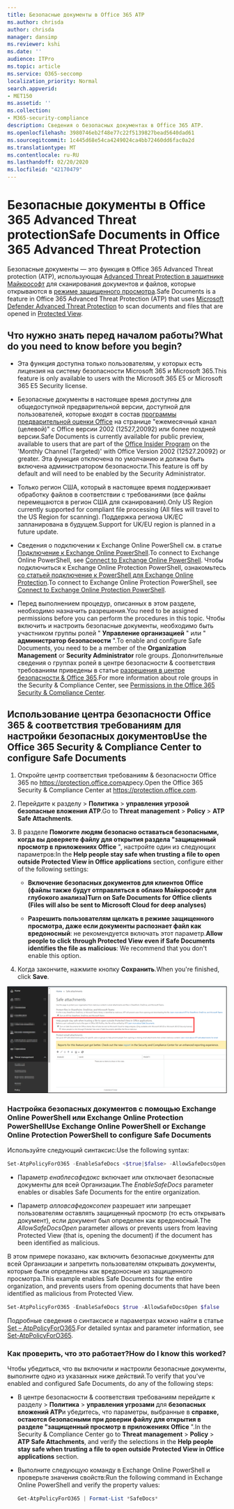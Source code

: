 ```yaml
---
title: Безопасные документы в Office 365 ATP
ms.author: chrisda
author: chrisda
manager: dansimp
ms.reviewer: kshi
ms.date: ''
audience: ITPro
ms.topic: article
ms.service: O365-seccomp
localization_priority: Normal
search.appverid:
- MET150
ms.assetid: ''
ms.collection:
- M365-security-compliance
description: Сведения о безопасных документах в Office 365 ATP.
ms.openlocfilehash: 3980746eb2f48e77c22f5139827bead5640dad61
ms.sourcegitcommit: 1c445d68e54ca4249024ca4bb72460dd6fac0a2d
ms.translationtype: MT
ms.contentlocale: ru-RU
ms.lasthandoff: 02/20/2020
ms.locfileid: "42170479"
---
```

# <a name="safe-documents-in-office-365-advanced-threat-protection"></a><span data-ttu-id="74595-103">Безопасные документы в Office 365 Advanced Threat protection</span><span class="sxs-lookup"><span data-stu-id="74595-103">Safe Documents in Office 365 Advanced Threat Protection</span></span>

<span data-ttu-id="74595-104">Безопасные документы — это функция в Office 365 Advanced Threat protection (ATP), использующая [Advanced Threat Protection в защитнике Майкрософт](https://docs.microsoft.com/windows/security/threat-protection/microsoft-defender-atp/microsoft-defender-advanced-threat-protection) для сканирования документов и файлов, которые открываются в [режиме защищенного просмотра](https://support.office.com/article/d6f09ac7-e6b9-4495-8e43-2bbcdbcb6653).</span><span class="sxs-lookup"><span data-stu-id="74595-104">Safe Documents is a feature in Office 365 Advanced Threat Protection (ATP) that uses [Microsoft Defender Advanced Threat Protection](https://docs.microsoft.com/windows/security/threat-protection/microsoft-defender-atp/microsoft-defender-advanced-threat-protection) to scan documents and files that are opened in [Protected View](https://support.office.com/article/d6f09ac7-e6b9-4495-8e43-2bbcdbcb6653).</span></span>

## <a name="what-do-you-need-to-know-before-you-begin"></a><span data-ttu-id="74595-105">Что нужно знать перед началом работы?</span><span class="sxs-lookup"><span data-stu-id="74595-105">What do you need to know before you begin?</span></span>

- <span data-ttu-id="74595-106">Эта функция доступна только пользователям, у которых есть лицензия на систему безопасности Microsoft 365 и Microsoft 365.</span><span class="sxs-lookup"><span data-stu-id="74595-106">This feature is only available to users with the Microsoft 365 E5 or Microsoft 365 E5 Security license.</span></span>

- <span data-ttu-id="74595-107">Безопасные документы в настоящее время доступны для общедоступной предварительной версии, доступной для пользователей, которые входят в состав [программы предварительной оценки Office](https://insider.office.com/en-us/join) на странице "ежемесячный канал (целевой)" с Office версии 2002 (12527,20092) или более поздней версии.</span><span class="sxs-lookup"><span data-stu-id="74595-107">Safe Documents is currently available for public preview, available to users that are part of the [Office Insider Program](https://insider.office.com/en-us/join) on the 'Monthly Channel (Targeted)' with Office Version 2002 (12527.20092) or greater.</span></span> <span data-ttu-id="74595-108">Эта функция отключена по умолчанию и должна быть включена администратором безопасности.</span><span class="sxs-lookup"><span data-stu-id="74595-108">This feature is off by default and will need to be enabled by the Security Administrator.</span></span>

- <span data-ttu-id="74595-109">Только регион США, который в настоящее время поддерживает обработку файлов в соответствии с требованиями (все файлы перемещаются в регион США для сканирования).</span><span class="sxs-lookup"><span data-stu-id="74595-109">Only US Region currently supported for compliant file processing (All files will travel to the US Region for scanning).</span></span> <span data-ttu-id="74595-110">Поддержка региона UK/ЕС запланирована в будущем.</span><span class="sxs-lookup"><span data-stu-id="74595-110">Support for UK/EU region is planned in a future update.</span></span>

- <span data-ttu-id="74595-111">Сведения о подключении к Exchange Online PowerShell см. в статье [Подключение к Exchange Online PowerShell](https://docs.microsoft.com/powershell/exchange/exchange-online/connect-to-exchange-online-powershell/connect-to-exchange-online-powershell).</span><span class="sxs-lookup"><span data-stu-id="74595-111">To connect to Exchange Online PowerShell, see [Connect to Exchange Online PowerShell](https://docs.microsoft.com/powershell/exchange/exchange-online/connect-to-exchange-online-powershell/connect-to-exchange-online-powershell).</span></span> <span data-ttu-id="74595-112">Чтобы подключиться к Exchange Online Protection PowerShell, ознакомьтесь [со статьей подключение к PowerShell для Exchange Online Protection](https://docs.microsoft.com/powershell/exchange/exchange-eop/connect-to-exchange-online-protection-powershell).</span><span class="sxs-lookup"><span data-stu-id="74595-112">To connect to Exchange Online Protection PowerShell, see [Connect to Exchange Online Protection PowerShell](https://docs.microsoft.com/powershell/exchange/exchange-eop/connect-to-exchange-online-protection-powershell).</span></span>

- <span data-ttu-id="74595-113">Перед выполнением процедур, описанных в этом разделе, необходимо назначить разрешения.</span><span class="sxs-lookup"><span data-stu-id="74595-113">You need to be assigned permissions before you can perform the procedures in this topic.</span></span> <span data-ttu-id="74595-114">Чтобы включить и настроить безопасные документы, необходимо быть участником группы ролей " **Управление организацией** " или " **администратор безопасности** ".</span><span class="sxs-lookup"><span data-stu-id="74595-114">To enable and configure Safe Documents, you need to be a member of the **Organization Management** or **Security Administrator** role groups.</span></span> <span data-ttu-id="74595-115">Дополнительные сведения о группах ролей в центре безопасности & соответствия требованиям приведены в статье [разрешения в центре безопасности & Office 365](permissions-in-the-security-and-compliance-center.md).</span><span class="sxs-lookup"><span data-stu-id="74595-115">For more information about role groups in the Security & Compliance Center, see [Permissions in the Office 365 Security & Compliance Center](permissions-in-the-security-and-compliance-center.md).</span></span>

## <a name="use-the-office-365-security--compliance-center-to-configure-safe-documents"></a><span data-ttu-id="74595-116">Использование центра безопасности Office 365 & соответствия требованиям для настройки безопасных документов</span><span class="sxs-lookup"><span data-stu-id="74595-116">Use the Office 365 Security & Compliance Center to configure Safe Documents</span></span>

1. <span data-ttu-id="74595-117">Откройте центр соответствия требованиям & безопасности Office 365 по <https://protection.office.com>адресу.</span><span class="sxs-lookup"><span data-stu-id="74595-117">Open the Office 365 Security & Compliance Center at <https://protection.office.com>.</span></span>

2. <span data-ttu-id="74595-118">Перейдите к разделу \> **Политика** \> **управления угрозой** **безопасные вложения ATP**.</span><span class="sxs-lookup"><span data-stu-id="74595-118">Go to **Threat management** \> **Policy** \> **ATP Safe Attachments**.</span></span>

3. <span data-ttu-id="74595-119">В разделе **Помогите людям безопасно оставаться безопасными, когда вы доверяете файлу для открытия раздела "защищенный просмотр в приложениях Office** ", настройте один из следующих параметров:</span><span class="sxs-lookup"><span data-stu-id="74595-119">In the **Help people stay safe when trusting a file to open outside Protected View in Office applications** section, configure either of the following settings:</span></span>

   - <span data-ttu-id="74595-120">**Включение безопасных документов для клиентов Office (файлы также будут отправляться в облако Майкрософт для глубокого анализа)**</span><span class="sxs-lookup"><span data-stu-id="74595-120">**Turn on Safe Documents for Office clients (Files will also be sent to Microsoft Cloud for deep analyses)**</span></span>

   - <span data-ttu-id="74595-121">**Разрешить пользователям щелкать в режиме защищенного просмотра, даже если документы распознает файл как вредоносный**: не рекомендуется включать этот параметр.</span><span class="sxs-lookup"><span data-stu-id="74595-121">**Allow people to click through Protected View even if Safe Documents identifies the file as malicious**: We recommend that you don't enable this option.</span></span>

4. <span data-ttu-id="74595-122">Когда закончите, нажмите кнопку **Сохранить**.</span><span class="sxs-lookup"><span data-stu-id="74595-122">When you're finished, click **Save**.</span></span>

![Страница безопасных вложений ATP](../../media/safe-docs.png)

### <a name="use-exchange-online-powershell-or-exchange-online-protection-powershell-to-configure-safe-documents"></a><span data-ttu-id="74595-124">Настройка безопасных документов с помощью Exchange Online PowerShell или Exchange Online Protection PowerShell</span><span class="sxs-lookup"><span data-stu-id="74595-124">Use Exchange Online PowerShell or Exchange Online Protection PowerShell to configure Safe Documents</span></span>

<span data-ttu-id="74595-125">Используйте следующий синтаксис:</span><span class="sxs-lookup"><span data-stu-id="74595-125">Use the following syntax:</span></span>

```powershell
Set-AtpPolicyForO365 -EnableSafeDocs <$true|$false> -AllowSafeDocsOpen <$true|$false>
```

- <span data-ttu-id="74595-126">Параметр _енаблесафедокс_ включает или отключает безопасные документы для всей Организации.</span><span class="sxs-lookup"><span data-stu-id="74595-126">The _EnableSafeDocs_ parameter enables or disables Safe Documents for the entire organization.</span></span>

- <span data-ttu-id="74595-127">Параметр _алловсафедоксопен_ разрешает или запрещает пользователям оставлять защищенный просмотр (то есть открывать документ), если документ был определен как вредоносный.</span><span class="sxs-lookup"><span data-stu-id="74595-127">The _AllowSafeDocsOpen_ parameter allows or prevents users from leaving Protected View (that is, opening the document) if the document has been identified as malicious.</span></span>

<span data-ttu-id="74595-128">В этом примере показано, как включить безопасные документы для всей Организации и запретить пользователям открывать документы, которые были определены как вредоносные из защищенного просмотра.</span><span class="sxs-lookup"><span data-stu-id="74595-128">This example enables Safe Documents for the entire organization, and prevents users from opening documents that have been identified as malicious from Protected View.</span></span>

```powershell
Set-AtpPolicyForO365 -EnableSafeDocs $true -AllowSafeDocsOpen $false
```

<span data-ttu-id="74595-129">Подробные сведения о синтаксисе и параметрах можно найти в статье [Set – AtpPolicyForO365](https://docs.microsoft.com/powershell/module/exchange/advanced-threat-protection/set-atppolicyforo365).</span><span class="sxs-lookup"><span data-stu-id="74595-129">For detailed syntax and parameter information, see [Set-AtpPolicyForO365](https://docs.microsoft.com/powershell/module/exchange/advanced-threat-protection/set-atppolicyforo365).</span></span>

### <a name="how-do-i-know-this-worked"></a><span data-ttu-id="74595-130">Как проверить, что это работает?</span><span class="sxs-lookup"><span data-stu-id="74595-130">How do I know this worked?</span></span>

<span data-ttu-id="74595-131">Чтобы убедиться, что вы включили и настроили безопасные документы, выполните одно из указанных ниже действий.</span><span class="sxs-lookup"><span data-stu-id="74595-131">To verify that you've enabled and configured Safe Documents, do any of the following steps:</span></span>

- <span data-ttu-id="74595-132">В центре безопасности & соответствия требованиям перейдите к разделу \> **Политика** \> **управления угрозами** для **безопасных вложений ATP**и убедитесь, что параметры, выбранные в **справке, остаются безопасными при доверии файлу для открытия в разделе "защищенный просмотр в приложениях Office** ".</span><span class="sxs-lookup"><span data-stu-id="74595-132">In the Security & Compliance Center go to **Threat management** \> **Policy** \> **ATP Safe Attachments**, and verify the selections in the **Help people stay safe when trusting a file to open outside Protected View in Office applications** section.</span></span>

- <span data-ttu-id="74595-133">Выполните следующую команду в Exchange Online PowerShell и проверьте значения свойств:</span><span class="sxs-lookup"><span data-stu-id="74595-133">Run the following command in Exchange Online PowerShell and verify the property values:</span></span>

  ```powershell
  Get-AtpPolicyForO365 | Format-List *SafeDocs*
  ```
